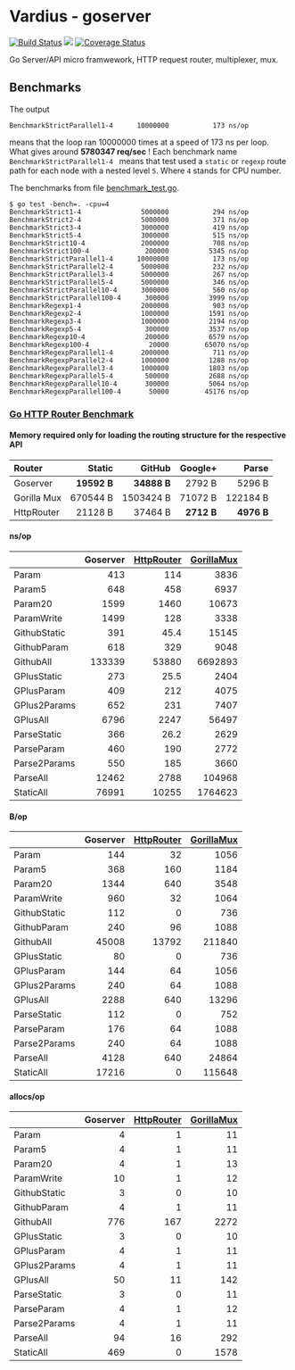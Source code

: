 Vardius - goserver
================
[![Build Status](https://travis-ci.org/vardius/goserver.svg?branch=master)](https://travis-ci.org/vardius/goserver) [![](https://godoc.org/github.com/vardius/goserver?status.svg)](http://godoc.org/github.com/vardius/goserver) [![Coverage Status](https://coveralls.io/repos/github/vardius/goserver/badge.svg?branch=master)](https://coveralls.io/github/vardius/goserver?branch=master)

Go Server/API micro framwework, HTTP request router, multiplexer, mux.

Benchmarks
----------------
The output
```
BenchmarkStrictParallel1-4     	10000000	       173 ns/op
```
means that the loop ran 10000000 times at a speed of 173 ns per loop. What gives around **5780347 req/sec** !
Each benchmark name `BenchmarkStrictParallel1-4 ` means that test used a `static` or `regexp` route path for each node with a nested level `5`. Where `4` stands for CPU number.

The benchmarks from file [benchmark_test.go](benchmark_test.go).
```
$ go test -bench=. -cpu=4
BenchmarkStrict1-4             	 5000000	       294 ns/op
BenchmarkStrict2-4             	 5000000	       371 ns/op
BenchmarkStrict3-4             	 3000000	       419 ns/op
BenchmarkStrict5-4             	 3000000	       515 ns/op
BenchmarkStrict10-4            	 2000000	       708 ns/op
BenchmarkStrict100-4           	  200000	      5345 ns/op
BenchmarkStrictParallel1-4     	10000000	       173 ns/op
BenchmarkStrictParallel2-4     	 5000000	       232 ns/op
BenchmarkStrictParallel3-4     	 5000000	       267 ns/op
BenchmarkStrictParallel5-4     	 5000000	       346 ns/op
BenchmarkStrictParallel10-4    	 3000000	       560 ns/op
BenchmarkStrictParallel100-4   	  300000	      3999 ns/op
BenchmarkRegexp1-4             	 2000000	       903 ns/op
BenchmarkRegexp2-4             	 1000000	      1591 ns/op
BenchmarkRegexp3-4             	 1000000	      2194 ns/op
BenchmarkRegexp5-4             	  300000	      3537 ns/op
BenchmarkRegexp10-4            	  200000	      6579 ns/op
BenchmarkRegexp100-4           	   20000	     65070 ns/op
BenchmarkRegexpParallel1-4     	 2000000	       711 ns/op
BenchmarkRegexpParallel2-4     	 1000000	      1288 ns/op
BenchmarkRegexpParallel3-4     	 1000000	      1803 ns/op
BenchmarkRegexpParallel5-4     	  500000	      2688 ns/op
BenchmarkRegexpParallel10-4    	  300000	      5064 ns/op
BenchmarkRegexpParallel100-4   	   50000	     45176 ns/op
```
### [Go HTTP Router Benchmark](https://github.com/julienschmidt/go-http-routing-benchmark)
#### Memory required only for loading the routing structure for the respective API
| Router       | Static      | GitHub      | Google+    | Parse      |
|:-------------|------------:|------------:|-----------:|-----------:|
| Goserver     | __19592 B__ | __34888 B__ |  2792 B    | 5296 B     |
| Gorilla Mux  | 670544 B    | 1503424 B   |  71072 B   | 122184 B   |
| HttpRouter   | 21128 B     | 37464 B     | __2712 B__ | __4976 B__ |

#### ns/op
| | **Goserver** | [HttpRouter](https://github.com/julienschmidt/httprouter) | [GorillaMux](https://github.com/gorilla/mux) |
|:-------------|-------------:|------------:|--------------:|
| Param        | 413    | 114   | 3836    |
| Param5       | 648    | 458   | 6937    |
| Param20      | 1599   | 1460  | 10673   |
| ParamWrite   | 1499   | 128   | 3338    |
| GithubStatic | 391    | 45.4  | 15145   |
| GithubParam  | 618    | 329   | 9048    |
| GithubAll    | 133339 | 53880 | 6692893 |
| GPlusStatic  | 273    | 25.5  | 2404    |
| GPlusParam   | 409    | 212   | 4075    |
| GPlus2Params | 652    | 231   | 7407    |
| GPlusAll     | 6796   | 2247  | 56497   |
| ParseStatic  | 366    | 26.2  | 2629    |
| ParseParam   | 460    | 190   | 2772    |
| Parse2Params | 550    | 185   | 3660    |
| ParseAll     | 12462  | 2788  | 104968  |
| StaticAll    | 76991  | 10255 | 1764623 |
#### B/op
| | **Goserver** | [HttpRouter](https://github.com/julienschmidt/httprouter) | [GorillaMux](https://github.com/gorilla/mux) |
|:-------------|-----------:|------------:|-----------:|
| Param        | 144        | 32          | 1056       |
| Param5       | 368        | 160         | 1184       |
| Param20      | 1344       | 640         | 3548       |
| ParamWrite   | 960        | 32          | 1064       |
| GithubStatic | 112        | 0           | 736        |
| GithubParam  | 240        | 96          | 1088       |
| GithubAll    | 45008      | 13792       | 211840     |
| GPlusStatic  | 80         | 0           | 736        |
| GPlusParam   | 144        | 64          | 1056       |
| GPlus2Params | 240        | 64          | 1088       |
| GPlusAll     | 2288       | 640         | 13296      |
| ParseStatic  | 112        | 0           | 752        |
| ParseParam   | 176        | 64          | 1088       |
| Parse2Params | 240        | 64          | 1088       |
| ParseAll     | 4128       | 640         | 24864      |
| StaticAll    | 17216      | 0           | 115648     |
#### allocs/op
| | **Goserver** | [HttpRouter](https://github.com/julienschmidt/httprouter) | [GorillaMux](https://github.com/gorilla/mux) |
|:-------------|---------:|------------:|-------------:|
| Param        | 4        | 1           | 11           |
| Param5       | 4        | 1           | 11           |
| Param20      | 4        | 1           | 13           |
| ParamWrite   | 10       | 1           | 12           |
| GithubStatic | 3        | 0           | 10           |
| GithubParam  | 4        | 1           | 11           |
| GithubAll    | 776      | 167         | 2272         |
| GPlusStatic  | 3        | 0           | 10           |
| GPlusParam   | 4        | 1           | 11           |
| GPlus2Params | 4        | 1           | 11           |
| GPlusAll     | 50       | 11          | 142          |
| ParseStatic  | 3        | 0           | 11           |
| ParseParam   | 4        | 1           | 12           |
| Parse2Params | 4        | 1           | 11           |
| ParseAll     | 94       | 16          | 292          |
| StaticAll    | 469      | 0           | 1578         |
